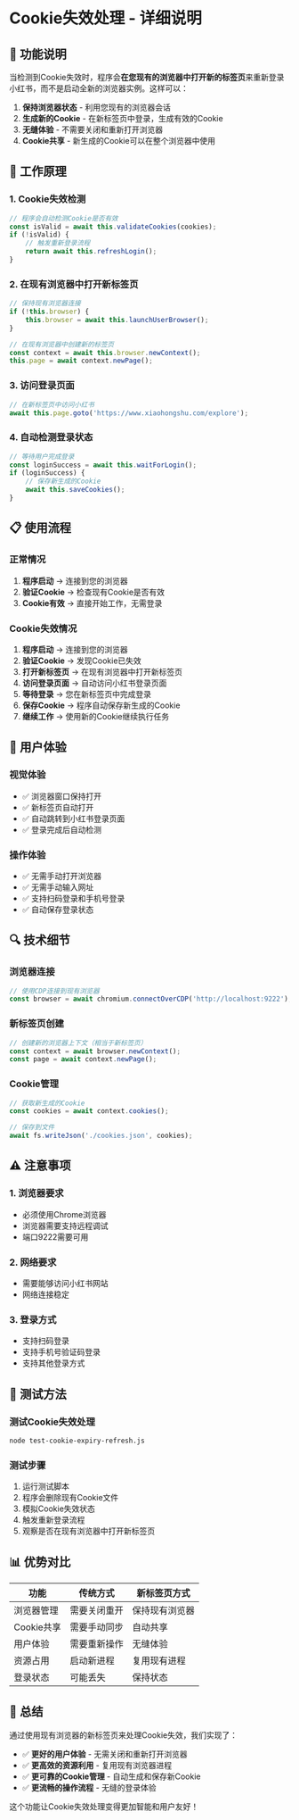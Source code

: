 # Cookie失效处理 - 详细说明

## 🎯 功能说明

当检测到Cookie失效时，程序会**在您现有的浏览器中打开新的标签页**来重新登录小红书，而不是启动全新的浏览器实例。这样可以：

1. **保持浏览器状态** - 利用您现有的浏览器会话
2. **生成新的Cookie** - 在新标签页中登录，生成有效的Cookie
3. **无缝体验** - 不需要关闭和重新打开浏览器
4. **Cookie共享** - 新生成的Cookie可以在整个浏览器中使用

## 🔧 工作原理

### 1. Cookie失效检测
```javascript
// 程序会自动检测Cookie是否有效
const isValid = await this.validateCookies(cookies);
if (!isValid) {
    // 触发重新登录流程
    return await this.refreshLogin();
}
```

### 2. 在现有浏览器中打开新标签页
```javascript
// 保持现有浏览器连接
if (!this.browser) {
    this.browser = await this.launchUserBrowser();
}

// 在现有浏览器中创建新的标签页
const context = await this.browser.newContext();
this.page = await context.newPage();
```

### 3. 访问登录页面
```javascript
// 在新标签页中访问小红书
await this.page.goto('https://www.xiaohongshu.com/explore');
```

### 4. 自动检测登录状态
```javascript
// 等待用户完成登录
const loginSuccess = await this.waitForLogin();
if (loginSuccess) {
    // 保存新生成的Cookie
    await this.saveCookies();
}
```

## 📋 使用流程

### 正常情况
1. **程序启动** → 连接到您的浏览器
2. **验证Cookie** → 检查现有Cookie是否有效
3. **Cookie有效** → 直接开始工作，无需登录

### Cookie失效情况
1. **程序启动** → 连接到您的浏览器
2. **验证Cookie** → 发现Cookie已失效
3. **打开新标签页** → 在现有浏览器中打开新标签页
4. **访问登录页面** → 自动访问小红书登录页面
5. **等待登录** → 您在新标签页中完成登录
6. **保存Cookie** → 程序自动保存新生成的Cookie
7. **继续工作** → 使用新的Cookie继续执行任务

## 🎨 用户体验

### 视觉体验
- ✅ 浏览器窗口保持打开
- ✅ 新标签页自动打开
- ✅ 自动跳转到小红书登录页面
- ✅ 登录完成后自动检测

### 操作体验
- ✅ 无需手动打开浏览器
- ✅ 无需手动输入网址
- ✅ 支持扫码登录和手机号登录
- ✅ 自动保存登录状态

## 🔍 技术细节

### 浏览器连接
```javascript
// 使用CDP连接到现有浏览器
const browser = await chromium.connectOverCDP('http://localhost:9222');
```

### 新标签页创建
```javascript
// 创建新的浏览器上下文（相当于新标签页）
const context = await browser.newContext();
const page = await context.newPage();
```

### Cookie管理
```javascript
// 获取新生成的Cookie
const cookies = await context.cookies();

// 保存到文件
await fs.writeJson('./cookies.json', cookies);
```

## ⚠️ 注意事项

### 1. 浏览器要求
- 必须使用Chrome浏览器
- 浏览器需要支持远程调试
- 端口9222需要可用

### 2. 网络要求
- 需要能够访问小红书网站
- 网络连接稳定

### 3. 登录方式
- 支持扫码登录
- 支持手机号验证码登录
- 支持其他登录方式

## 🧪 测试方法

### 测试Cookie失效处理
```bash
node test-cookie-expiry-refresh.js
```

### 测试步骤
1. 运行测试脚本
2. 程序会删除现有Cookie文件
3. 模拟Cookie失效状态
4. 触发重新登录流程
5. 观察是否在现有浏览器中打开新标签页

## 📊 优势对比

| 功能 | 传统方式 | 新标签页方式 |
|------|----------|--------------|
| 浏览器管理 | 需要关闭重开 | 保持现有浏览器 |
| Cookie共享 | 需要手动同步 | 自动共享 |
| 用户体验 | 需要重新操作 | 无缝体验 |
| 资源占用 | 启动新进程 | 复用现有进程 |
| 登录状态 | 可能丢失 | 保持状态 |

## 🎉 总结

通过使用现有浏览器的新标签页来处理Cookie失效，我们实现了：

- ✅ **更好的用户体验** - 无需关闭和重新打开浏览器
- ✅ **更高效的资源利用** - 复用现有浏览器进程
- ✅ **更可靠的Cookie管理** - 自动生成和保存新Cookie
- ✅ **更流畅的操作流程** - 无缝的登录体验

这个功能让Cookie失效处理变得更加智能和用户友好！
